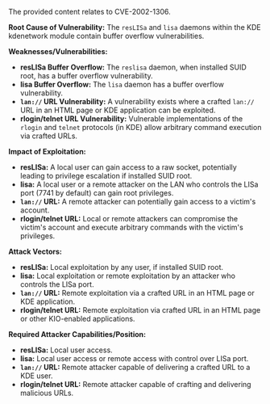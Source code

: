 The provided content relates to CVE-2002-1306.

**Root Cause of Vulnerability:**
The `resLISa` and `lisa` daemons within the KDE kdenetwork module contain buffer overflow vulnerabilities.

**Weaknesses/Vulnerabilities:**
- **resLISa Buffer Overflow:** The `reslisa` daemon, when installed SUID root, has a buffer overflow vulnerability.
- **lisa Buffer Overflow:** The `lisa` daemon has a buffer overflow vulnerability.
- **`lan://` URL Vulnerability:** A vulnerability exists where a crafted `lan://` URL in an HTML page or KDE application can be exploited.
- **rlogin/telnet URL Vulnerability:** Vulnerable implementations of the `rlogin` and `telnet` protocols (in KDE) allow arbitrary command execution via crafted URLs.

**Impact of Exploitation:**
- **resLISa:** A local user can gain access to a raw socket, potentially leading to privilege escalation if installed SUID root.
- **lisa:** A local user or a remote attacker on the LAN who controls the LISa port (7741 by default) can gain root privileges.
- **`lan://` URL:** A remote attacker can potentially gain access to a victim's account.
- **rlogin/telnet URL:** Local or remote attackers can compromise the victim's account and execute arbitrary commands with the victim's privileges.

**Attack Vectors:**
- **resLISa:** Local exploitation by any user, if installed SUID root.
- **lisa:** Local exploitation or remote exploitation by an attacker who controls the LISa port.
- **`lan://` URL:** Remote exploitation via a crafted URL in an HTML page or KDE application.
- **rlogin/telnet URL:** Remote exploitation via crafted URL in an HTML page or other KIO-enabled applications.

**Required Attacker Capabilities/Position:**
- **resLISa:** Local user access.
- **lisa:** Local user access or remote access with control over LISa port.
- **`lan://` URL:** Remote attacker capable of delivering a crafted URL to a KDE user.
- **rlogin/telnet URL:**  Remote attacker capable of crafting and delivering malicious URLs.